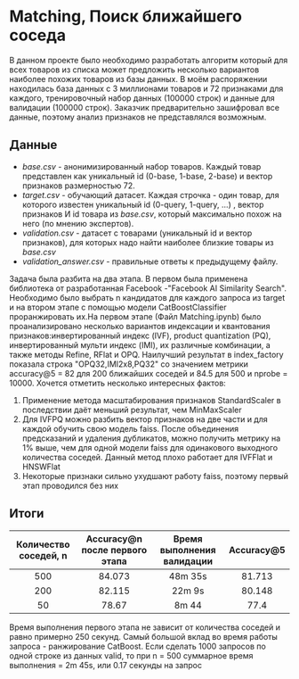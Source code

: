 # Matching, Поиск ближайшего соседа  
В данном проекте было необходимо разработать алгоритм который для всех товаров из списка может предложить несколько вариантов наиболее похожих товаров из базы данных. 
В моём распоряжении находилась база данных с 3 миллионами товаров и 72 признаками для каждого, тренировочный набор данных (100000 строк) и данные для валидации (100000 строк). 
 Заказчик предварительно зашифровал все данные, поэтому анализ признаков не представлялся возможным.

## Данные

- *base.csv* - анонимизированный набор товаров. Каждый товар представлен как уникальный id (0-base, 1-base, 2-base) и вектор признаков размерностью 72.
- *target.csv -* обучающий датасет. Каждая строчка - один товар, для которого известен уникальный id (0-query, 1-query, …) , вектор признаков И id товара из *base.csv*, который максимально похож на него (по мнению экспертов).
- *validation.csv* - датасет с товарами (уникальный id и вектор признаков), для которых надо найти наиболее близкие товары из *base.csv*
- *validation_answer.csv* - правильные ответы к предыдущему файлу.  

Задача была разбита на два этапа. В первом была применена библиотека от разработанная Facebook -"Facebook AI Similarity Search". Необходимо было выбрать n кандидатов для каждого запроса из target и на втором
этапе с помощью модели CatBoostClassifier проранжировать их.На первом этапе (Файл Matching.ipynb) было проанализировано несколько вариантов индексации и квантования признаков:инвертированный индекс (IVF), product quantization (PQ), инвертированный мульти индекс (IMI), их различные комбинации,
а также методы Refine, RFlat и OPQ. Наилучший результат в index_factory показала строка "OPQ32,IMI2x8,PQ32" со значением метрики accuracy@5 = 82 для 200 ближайших соседей и 84.5 для 500 и nprobe = 10000. Хочется отметить несколько интересных фактов: </div>

1) Применение метода масштабирования признаков StandardScaler в последствии даёт меньший результат, чем MinMaxScaler
2) Для IVFPQ можно разбить вектор признаков на две части и для каждой обучить свою модель faiss. После объединения предсказаний и удаления дубликатов, 
можно получить метрику на 1% выше, чем для одной модели faiss для одинакового выходного количества соседей. Данный метод плохо работает для IVFFlat и HNSWFlat
3) Некоторые признаки сильно ухудшают работу faiss, поэтому первый этап проводился без них

## Итоги

| Количество соседей, n | Accuracy@n после первого этапа | Время выполнения валидации | Accuracy@5 |
|:----------------:|:----------------:|:---------:|:----------------:|
| 500 | 84.073 | 48m 35s | 81.713 |
| 200 | 82.115| 22m 9s | 80.148 |
| 50 | 78.67| 8m 44 | 77.4 |


Время выполнения первого этапа не зависит от количества соседей и равно примерно 250 секунд. Самый большой вклад во время работы запроса - ранжирование CatBoost.
Если cделать 1000 запросов по одной строке из данных valid, то при n = 500 суммарное время выполнения = 2m 45s, или 0.17 секунды на запрос

